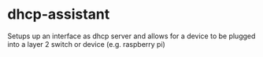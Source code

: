 # dhcp-assistant

Setups up an interface as dhcp server and allows for a device to be plugged into a layer 2 switch or device (e.g. raspberry pi)


